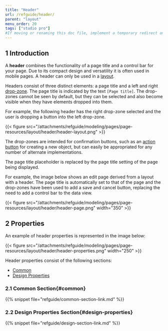 ```yaml
---
title: "Header"
url: /refguide/header/
parent: "layout"
menu_order: 20
tags: ["studio pro"]
#If moving or renaming this doc file, implement a temporary redirect and let the respective team know they should update the URL in the product. See Mapping to Products for more details.
---
```


## 1 Introduction


A **header** combines the functionality of a page title and a control bar for your page. Due to its compact design and versatility it is often used in mobile pages. A header can only be used in a [layout](/refguide/layout/).

Headers consist of three distinct elements: a page title and a left and right [drop-zone](/refguide/page/#add-elements). The page title is indicated by the text `[Page title]`. The drop-zones cannot be seen by default, but they can be selected and also become visible when they have elements dropped into them.

For example, the following header has the right drop-zone selected and the user is dropping a button into the left drop-zone.

{{< figure src="/attachments/refguide/modeling/pages/page-resources/layout/header/header-layout.png" >}}

The drop-zones are intended for confirmation buttons, such as an [action button](/refguide/button-widgets/) for creating a new object, but can easily be appropriated for any number of alternate implementations.

The page title placeholder is replaced by the page title setting of the page being displayed.

For example, the image below shows an edit page derived from a layout with a header. The page title is automatically set to that of the page and the drop-zones have been used to add a save and cancel button, replacing the need to add a control bar to the data view.

{{< figure src="/attachments/refguide/modeling/pages/page-resources/layout/header/header-page.png"   width="350"  >}}

## 2 Properties

An example of header properties is represented in the image below:

{{< figure src="/attachments/refguide/modeling/pages/page-resources/layout/header/header-properties.png"   width="250"  >}}

Header properties consist of the following sections:

* [Common](#common)
* [Design Properties](#design-properties)

### 2.1 Common Section{#common}

{{% snippet file="refguide/common-section-link.md" %}}

### 2.2 Design Properties Section{#design-properties}

{{% snippet file="refguide/design-section-link.md" %}} 
